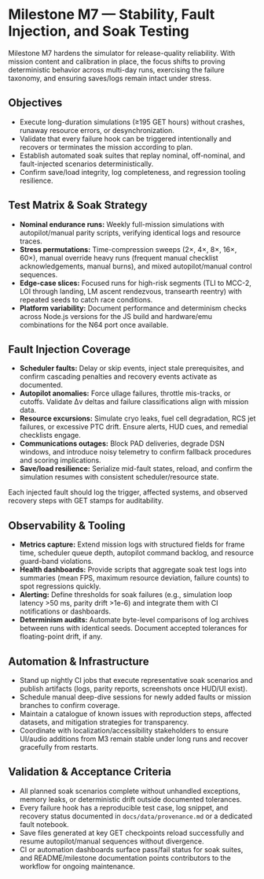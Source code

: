 # Milestone M7 — Stability, Fault Injection, and Soak Testing

Milestone M7 hardens the simulator for release-quality reliability. With mission content and calibration in place, the focus shifts to proving deterministic behavior across multi-day runs, exercising the failure taxonomy, and ensuring saves/logs remain intact under stress.

## Objectives
- Execute long-duration simulations (≥195 GET hours) without crashes, runaway resource errors, or desynchronization.
- Validate that every failure hook can be triggered intentionally and recovers or terminates the mission according to plan.
- Establish automated soak suites that replay nominal, off-nominal, and fault-injected scenarios deterministically.
- Confirm save/load integrity, log completeness, and regression tooling resilience.

## Test Matrix & Soak Strategy
- **Nominal endurance runs:** Weekly full-mission simulations with autopilot/manual parity scripts, verifying identical logs and resource traces.
- **Stress permutations:** Time-compression sweeps (2×, 4×, 8×, 16×, 60×), manual override heavy runs (frequent manual checklist acknowledgements, manual burns), and mixed autopilot/manual control sequences.
- **Edge-case slices:** Focused runs for high-risk segments (TLI to MCC-2, LOI through landing, LM ascent rendezvous, transearth reentry) with repeated seeds to catch race conditions.
- **Platform variability:** Document performance and determinism checks across Node.js versions for the JS build and hardware/emu combinations for the N64 port once available.

## Fault Injection Coverage
- **Scheduler faults:** Delay or skip events, inject stale prerequisites, and confirm cascading penalties and recovery events activate as documented.
- **Autopilot anomalies:** Force ullage failures, throttle mis-tracks, or cutoffs. Validate Δv deltas and failure classifications align with mission data.
- **Resource excursions:** Simulate cryo leaks, fuel cell degradation, RCS jet failures, or excessive PTC drift. Ensure alerts, HUD cues, and remedial checklists engage.
- **Communications outages:** Block PAD deliveries, degrade DSN windows, and introduce noisy telemetry to confirm fallback procedures and scoring implications.
- **Save/load resilience:** Serialize mid-fault states, reload, and confirm the simulation resumes with consistent scheduler/resource state.

Each injected fault should log the trigger, affected systems, and observed recovery steps with GET stamps for auditability.

## Observability & Tooling
- **Metrics capture:** Extend mission logs with structured fields for frame time, scheduler queue depth, autopilot command backlog, and resource guard-band violations.
- **Health dashboards:** Provide scripts that aggregate soak test logs into summaries (mean FPS, maximum resource deviation, failure counts) to spot regressions quickly.
- **Alerting:** Define thresholds for soak failures (e.g., simulation loop latency >50 ms, parity drift >1e-6) and integrate them with CI notifications or dashboards.
- **Determinism audits:** Automate byte-level comparisons of log archives between runs with identical seeds. Document accepted tolerances for floating-point drift, if any.

## Automation & Infrastructure
- Stand up nightly CI jobs that execute representative soak scenarios and publish artifacts (logs, parity reports, screenshots once HUD/UI exist).
- Schedule manual deep-dive sessions for newly added faults or mission branches to confirm coverage.
- Maintain a catalogue of known issues with reproduction steps, affected datasets, and mitigation strategies for transparency.
- Coordinate with localization/accessibility stakeholders to ensure UI/audio additions from M3 remain stable under long runs and recover gracefully from restarts.

## Validation & Acceptance Criteria
- All planned soak scenarios complete without unhandled exceptions, memory leaks, or deterministic drift outside documented tolerances.
- Every failure hook has a reproducible test case, log snippet, and recovery status documented in `docs/data/provenance.md` or a dedicated fault notebook.
- Save files generated at key GET checkpoints reload successfully and resume autopilot/manual sequences without divergence.
- CI or automation dashboards surface pass/fail status for soak suites, and README/milestone documentation points contributors to the workflow for ongoing maintenance.
